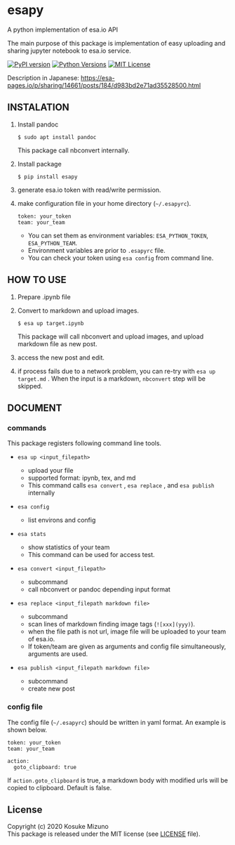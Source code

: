 # esapy

A python implementation of esa.io API

The main purpose of this package is implementation of easy uploading and sharing jupyter notebook to esa.io service.


[![PyPI version](https://badge.fury.io/py/esapy.svg)](https://badge.fury.io/py/esapy) [![Python Versions](https://img.shields.io/pypi/pyversions/esapy.svg)](https://pypi.org/project/esapy/)
[![MIT License](http://img.shields.io/badge/license-MIT-blue.svg?style=flat)](LICENSE)

Description in Japanese: <https://esa-pages.io/p/sharing/14661/posts/184/d983bd2e71ad35528500.html>


## INSTALATION

1. Install pandoc

    ```shell
    $ sudo apt install pandoc
    ```
    
    This package call nbconvert internally.

1. Install package

    ```shell
    $ pip install esapy
    ```

1. generate esa.io token with read/write permission.

1. make configuration file in your home directory (`~/.esapyrc`).

    ```YAML: ~/.esapyrc
    token: your_token
    team: your_team
    ```

    - You can set them as environment variables: `ESA_PYTHON_TOKEN`, `ESA_PYTHON_TEAM`.
    - Environment variables are prior to `.esapyrc` file.
    - You can check your token using `esa config` from command line. 



## HOW TO USE

1. Prepare .ipynb file

1. Convert to markdown and upload images.

    ```shell
    $ esa up target.ipynb
    ```

    This package will call nbconvert and upload images, and upload markdown file as new post.

1. access the new post and edit.

1. if process fails due to a network problem, you can re-try with `esa up target.md` .  When the input is a markdown, `nbconvert` step will be skipped.


## DOCUMENT

### commands
This package registers following command line tools.
- `esa up <input_filepath>`
  - upload your file
  - supported format: ipynb, tex, and md
  - This command calls `esa convert` , `esa replace` , and `esa publish` internally

- `esa config`
  - list environs and config

- `esa stats`
  - show statistics of your team
  - This command can be used for access test.

- `esa convert <input_filepath>`
  - subcommand
  - call nbconvert or pandoc depending input format

- `esa replace <input_filepath markdown file>`
  - subcommand
  - scan lines of markdown finding image tags (`![xxx](yyy)`).
  - when the file path is not url, image file will be uploaded to your team of esa.io.
  - If token/team are given as arguments and config file simultaneously, arguments are used.

- `esa publish <input_filepath markdown file>`
  - subcommand
  - create new post


### config file
The config file (`~/.esapyrc`) should be written in yaml format.
An example is shown below.
```yaml: ~/.esapyrc
token: your_token
team: your_team

action:
  goto_clipboard: true
```

If `action.goto_clipboard` is true, a markdown body with modified urls will be copied to clipboard.  Default is false.

## License
Copyright (c) 2020 Kosuke Mizuno  
This package is released under the MIT license (see [LICENSE](LICENSE) file).
